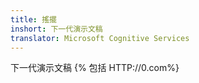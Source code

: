 ```yaml
---
title: 搖擺
inshort: 下一代演示文稿
translator: Microsoft Cognitive Services
---
```


下一代演示文稿
{% 包括 HTTP://0.com%}

